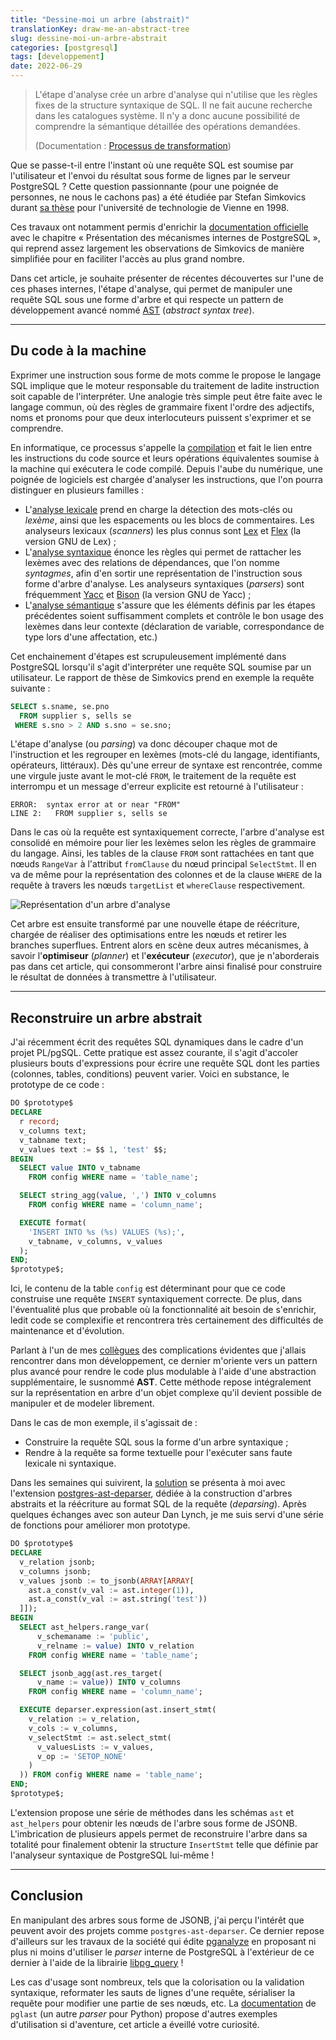 ```yaml
---
title: "Dessine-moi un arbre (abstrait)"
translationKey: draw-me-an-abstract-tree
slug: dessine-moi-un-arbre-abstrait
categories: [postgresql]
tags: [developpement]
date: 2022-06-29
---
```


> L'étape d'analyse crée un arbre d'analyse qui n'utilise que les règles fixes 
> de la structure syntaxique de SQL. Il ne fait aucune recherche dans les 
> catalogues système. Il n'y a donc aucune possibilité de comprendre la sémantique
> détaillée des opérations demandées.
> 
> (Documentation : [Processus de transformation][1])

[1]: https://docs.postgresql.fr/14/parser-stage.html#id-1.10.3.6.4

Que se passe-t-il entre l'instant où une requête SQL est soumise par l'utilisateur
et l'envoi du résultat sous forme de lignes par le serveur PostgreSQL ? Cette 
question passionnante (pour une poignée de personnes, ne nous le cachons pas) a
été étudiée par Stefan Simkovics durant [sa thèse][2] pour l'université de 
technologie de Vienne en 1998.

Ces travaux ont notamment permis d'enrichir la [documentation officielle][3] avec
le chapitre « Présentation des mécanismes internes de PostgreSQL », qui reprend
assez largement les observations de Simkovics de manière simplifiée pour en
faciliter l'accès au plus grand nombre. 

Dans cet article, je souhaite présenter de récentes découvertes sur l'une de ces 
phases internes, l'étape d'analyse, qui permet de manipuler une requête SQL sous 
une forme d'arbre et qui respecte un pattern de développement avancé nommé [AST][4]
(_abstract syntax tree_).

[2]: https://archive.org/details/Enhancement_of_the_ANSI_SQL_Implementation_of_PostgreSQL/
[3]: https://docs.postgresql.fr/14/overview.html
[4]: https://fr.wikipedia.org/wiki/Arbre_de_la_syntaxe_abstraite

<!--more-->

---

## Du code à la machine

Exprimer une instruction sous forme de mots comme le propose le langage SQL
implique que le moteur responsable du traitement de ladite instruction soit
capable de l'interpréter. Une analogie très simple peut être faite avec le
langage commun, où des règles de grammaire fixent l'ordre des adjectifs, noms 
et pronoms pour que deux interlocuteurs puissent s'exprimer et se comprendre.

En informatique, ce processus s'appelle la [compilation][5] et fait le lien entre
les instructions du code source et leurs opérations équivalentes soumise à la
machine qui exécutera le code compilé. Depuis l'aube du numérique, une poignée
de logiciels est chargée d'analyser les instructions, que l'on pourra distinguer
en plusieurs familles :

[5]: https://fr.wikipedia.org/wiki/Compilateur

* L'[analyse lexicale][6] prend en charge la détection des mots-clés ou _lexème_,
  ainsi que les espacements ou les blocs de commentaires. Les analyseurs
  lexicaux (_scanners_) les plus connus sont [Lex][7] et [Flex][8] (la version
  GNU de Lex) ;
* L'[analyse syntaxique][9] énonce les règles qui permet de rattacher les lexèmes
  avec des relations de dépendances, que l'on nomme _syntagmes_, afin d'en sortir
  une représentation de l'instruction sous forme d'arbre d'analyse. Les analyseurs
  syntaxiques (_parsers_) sont fréquemment [Yacc][10] et [Bison][11] (la version
  GNU de Yacc) ;
* L'[analyse sémantique][12] s'assure que les éléments définis par les étapes 
  précédentes soient suffisamment complets et contrôle le bon usage des lexèmes
  dans leur contexte (déclaration de variable, correspondance de type lors d'une 
  affectation, etc.)

[6]: https://fr.wikipedia.org/wiki/Analyse_lexicale
[7]: https://fr.wikipedia.org/wiki/Lex_(logiciel)
[8]: https://fr.wikipedia.org/wiki/Flex_(logiciel)
[9]: https://fr.wikipedia.org/wiki/Analyse_syntaxique
[10]: https://fr.wikipedia.org/wiki/Yacc_(logiciel)
[11]: https://fr.wikipedia.org/wiki/GNU_Bison
[12]: https://fr.wikipedia.org/wiki/Analyse_s%C3%A9mantique

Cet enchainement d'étapes est scrupuleusement implémenté dans PostgreSQL 
lorsqu'il s'agit d'interpréter une requête SQL soumise par un utilisateur. Le
rapport de thèse de Simkovics prend en exemple la requête suivante :

```sql
SELECT s.sname, se.pno
  FROM supplier s, sells se
 WHERE s.sno > 2 AND s.sno = se.sno;
```

L'étape d'analyse (ou _parsing_) va donc découper chaque mot de l'instruction et
les regrouper en lexèmes (mots-clé du langage, identifiants, opérateurs, 
littéraux). Dès qu'une erreur de syntaxe est rencontrée, comme une virgule juste
avant le mot-clé `FROM`, le traitement de la requête est interrompu et un message
d'erreur explicite est retourné à l'utilisateur :

```text
ERROR:  syntax error at or near "FROM"
LINE 2:   FROM supplier s, sells se
```

Dans le cas où la requête est syntaxiquement correcte, l'arbre d'analyse est 
consolidé en mémoire pour lier les lexèmes selon les règles de grammaire du
langage. Ainsi, les tables de la clause `FROM` sont rattachées en tant que nœuds
`RangeVar` à l'attribut `fromClause` du nœud principal `SelectStmt`. Il en va de
même pour la représentation des colonnes et de la clause `WHERE` de la requête
à travers les nœuds `targetList` et `whereClause` respectivement.

![Représentation d'un arbre d'analyse](/img/fr/2022-09-29-representation-d-un-arbre-d-analyse.png)

Cet arbre est ensuite transformé par une nouvelle étape de réécriture, chargée
de réaliser des optimisations entre les nœuds et retirer les branches superflues.
Entrent alors en scène deux autres mécanismes, à savoir l'**optimiseur** (_planner_)
et l'**exécuteur** (_executor_), que je n'aborderais pas dans cet article, qui
consommeront l'arbre ainsi finalisé pour construire le résultat de données à
transmettre à l'utilisateur.

---

## Reconstruire un arbre abstrait

J'ai récemment écrit des requêtes SQL dynamiques dans le cadre d'un projet PL/pgSQL.
Cette pratique est assez courante, il s'agit d'accoler plusieurs bouts d'expressions
pour écrire une requête SQL dont les parties (colonnes, tables, conditions) peuvent
varier. Voici en substance, le prototype de ce code :

<!--
create table config (name text, value text);
insert into config values 
  ('column_name', 'name'),
  ('column_name', 'value'),
  ('table_name', 'config');
-->

```sql
DO $prototype$
DECLARE
  r record;
  v_columns text;
  v_tabname text;
  v_values text := $$ 1, 'test' $$;
BEGIN
  SELECT value INTO v_tabname
    FROM config WHERE name = 'table_name';

  SELECT string_agg(value, ',') INTO v_columns
    FROM config WHERE name = 'column_name';

  EXECUTE format(
    'INSERT INTO %s (%s) VALUES (%s);',
    v_tabname, v_columns, v_values
  );
END;
$prototype$;
```

Ici, le contenu de la table `config` est déterminant pour que ce code construise
une requête `INSERT` syntaxiquement correcte. De plus, dans l'éventualité plus que
probable où la fonctionnalité ait besoin de s'enrichir, ledit code se complexifie
et rencontrera très certainement des difficultés de maintenance et d'évolution.

Parlant à l'un de mes [collègues][13] des complications évidentes que j'allais 
rencontrer dans mon développement, ce dernier m'oriente vers un pattern plus
avancé pour rendre le code plus modulable à l'aide d'une abstraction supplémentaire,
le susnommé **AST**. Cette méthode repose intégralement sur la représentation en
arbre d'un objet complexe qu'il devient possible de manipuler et de modeler
librement.

[13]: https://github.com/dlax

Dans le cas de mon exemple, il s'agissait de : 

* Construire la requête SQL sous la forme d'un arbre syntaxique ;
* Rendre à la requête sa forme textuelle pour l'exécuter sans faute lexicale ni
  syntaxique.

Dans les semaines qui suivirent, la [solution][14] se présenta à moi avec 
l'extension [postgres-ast-deparser][15], dédiée à la construction d'arbres abstraits
et la réécriture au format SQL de la requête (_deparsing_). Après quelques échanges
avec son auteur Dan Lynch, je me suis servi d'une série de fonctions pour 
améliorer mon prototype.

[14]: https://twitter.com/fljdin/status/1538972129156337666
[15]: https://github.com/pyramation/postgres-ast-deparser

```sql
DO $prototype$
DECLARE
  v_relation jsonb;
  v_columns jsonb;
  v_values jsonb := to_jsonb(ARRAY[ARRAY[
    ast.a_const(v_val := ast.integer(1)),
    ast.a_const(v_val := ast.string('test'))
  ]]);
BEGIN
  SELECT ast_helpers.range_var(
      v_schemaname := 'public', 
      v_relname := value) INTO v_relation
    FROM config WHERE name = 'table_name';

  SELECT jsonb_agg(ast.res_target(
      v_name := value)) INTO v_columns
    FROM config WHERE name = 'column_name';

  EXECUTE deparser.expression(ast.insert_stmt(
    v_relation := v_relation,
    v_cols := v_columns,
    v_selectStmt := ast.select_stmt(
      v_valuesLists := v_values,
      v_op := 'SETOP_NONE'
    )
  )) FROM config WHERE name = 'table_name';
END;
$prototype$;
```

L'extension propose une série de méthodes dans les schémas `ast` et `ast_helpers`
pour obtenir les nœuds de l'arbre sous forme de JSONB. L'imbrication de plusieurs
appels permet de reconstruire l'arbre dans sa totalité pour finalement obtenir la 
structure `InsertStmt` telle que définie par l'analyseur syntaxique de PostgreSQL
lui-même !

---

## Conclusion

En manipulant des arbres sous forme de JSONB, j'ai perçu l'intérêt que peuvent
avoir des projets comme `postgres-ast-deparser`. Ce dernier repose d'ailleurs
sur les travaux de la société qui édite [pganalyze](https://pganalyze.com/) en
proposant ni plus ni moins d'utiliser le _parser_ interne de PostgreSQL à l'extérieur
de ce dernier à l'aide de la librairie [libpg_query][16] !

[16]: https://github.com/pganalyze/libpg_query

Les cas d'usage sont nombreux, tels que la colorisation ou la validation syntaxique,
reformater les sauts de lignes d'une requête, sérialiser la requête pour modifier
une partie de ses nœuds, etc. La [documentation][17] de `pglast` (un autre _parser_
pour Python) propose d'autres exemples d'utilisation si d'aventure, cet article 
a éveillé votre curiosité.

[17]: https://pglast.readthedocs.io/en/v3/usage.html